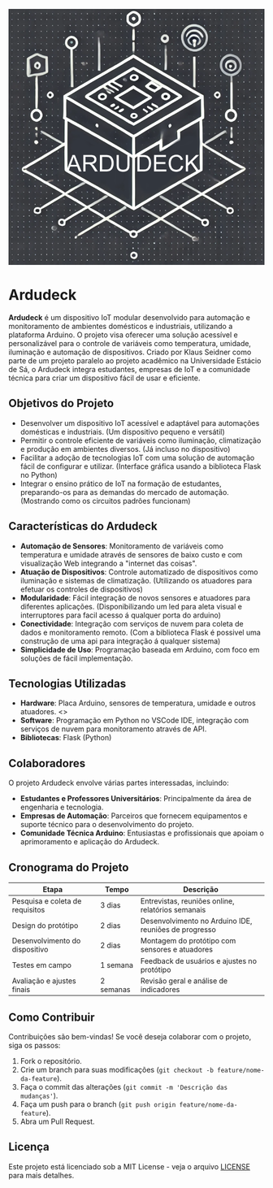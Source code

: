 ![Logo Ardudeck](https://github.com/klausseidner/ardudeck/blob/main/ardudeck.png)


# Ardudeck

**Ardudeck** é um dispositivo IoT modular desenvolvido para automação e monitoramento de ambientes domésticos e industriais, utilizando a plataforma Arduino. O projeto visa oferecer uma solução acessível e personalizável para o controle de variáveis como temperatura, umidade, iluminação e automação de dispositivos. Criado por Klaus Seidner como parte de um projeto paralelo ao projeto acadêmico na Universidade Estácio de Sá, o Ardudeck integra estudantes, empresas de IoT e a comunidade técnica para criar um dispositivo fácil de usar e eficiente.

## Objetivos do Projeto

- Desenvolver um dispositivo IoT acessível e adaptável para automações domésticas e industriais. (Um dispositivo pequeno e versátil)
- Permitir o controle eficiente de variáveis como iluminação, climatização e produção em ambientes diversos. (Já incluso no dispositivo)
- Facilitar a adoção de tecnologias IoT com uma solução de automação fácil de configurar e utilizar. (Interface gráfica usando a biblioteca Flask no Python)
- Integrar o ensino prático de IoT na formação de estudantes, preparando-os para as demandas do mercado de automação. (Mostrando como os circuitos padrões funcionam)

## Características do Ardudeck

- **Automação de Sensores**: Monitoramento de variáveis como temperatura e umidade através de sensores de baixo custo e com visualização Web integrando a "internet das coisas".
- **Atuação de Dispositivos**: Controle automatizado de dispositivos como iluminação e sistemas de climatização. (Utilizando os atuadores para efetuar os controles de dispositivos)
- **Modularidade**: Fácil integração de novos sensores e atuadores para diferentes aplicações. (Disponibilizando um led para aleta visual e interruptores para facil acesso á qualquer porta do arduino)
- **Conectividade**: Integração com serviços de nuvem para coleta de dados e monitoramento remoto. (Com a biblioteca Flask é possivel uma construção de uma api para integração á qualquer sistema)
- **Simplicidade de Uso**: Programação baseada em Arduino, com foco em soluções de fácil implementação.

## Tecnologias Utilizadas

- **Hardware**: Placa Arduino, sensores de temperatura, umidade e outros atuadores. <<ESPECIFICAR TODOS COMPONENTES>>
- **Software**: Programação em Python no VSCode IDE, integração com serviços de nuvem para monitoramento através de API.
- **Bibliotecas**: Flask (Python)

## Colaboradores

O projeto Ardudeck envolve várias partes interessadas, incluindo:
- **Estudantes e Professores Universitários**: Principalmente da área de engenharia e tecnologia.
- **Empresas de Automação**: Parceiros que fornecem equipamentos e suporte técnico para o desenvolvimento do projeto.
- **Comunidade Técnica Arduino**: Entusiastas e profissionais que apoiam o aprimoramento e aplicação do Ardudeck.

## Cronograma do Projeto

| **Etapa**                      | **Tempo**      | **Descrição**                                                     |
| ------------------------------ | -------------- | ----------------------------------------------------------------- |
| Pesquisa e coleta de requisitos | 3 dias         | Entrevistas, reuniões online, relatórios semanais                 |
| Design do protótipo             | 2 dias         | Desenvolvimento no Arduino IDE, reuniões de progresso             |
| Desenvolvimento do dispositivo  | 2 dias       | Montagem do protótipo com sensores e atuadores                    |
| Testes em campo                 | 1 semana     | Feedback de usuários e ajustes no protótipo                       |
| Avaliação e ajustes finais      | 2 semanas    | Revisão geral e análise de indicadores                            |

## Como Contribuir

Contribuições são bem-vindas! Se você deseja colaborar com o projeto, siga os passos:

1. Fork o repositório.
2. Crie um branch para suas modificações (`git checkout -b feature/nome-da-feature`).
3. Faça o commit das alterações (`git commit -m 'Descrição das mudanças'`).
4. Faça um push para o branch (`git push origin feature/nome-da-feature`).
5. Abra um Pull Request.

## Licença

Este projeto está licenciado sob a MIT License - veja o arquivo [LICENSE](LICENSE) para mais detalhes.
